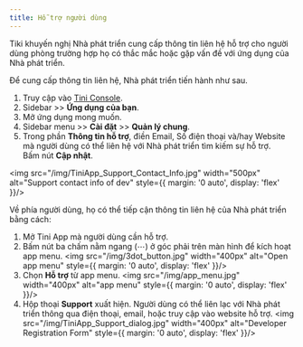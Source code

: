 ```yaml
---
title: Hỗ trợ người dùng
---
```


Tiki khuyến nghị Nhà phát triển cung cấp thông tin liên hệ hỗ trợ cho người dùng phòng trường hợp họ có thắc mắc hoặc gặp vấn đề với ứng dụng của Nhà phát triển.

Để cung cấp thông tin liên hệ, Nhà phát triển tiến hành như sau.

1. Truy cập vào [Tini Console](https://developer.tiki.vn/apps).
2. Sidebar >> **Ứng dụng của bạn**.
3. Mở ứng dụng mong muốn.
4. Sidebar menu >> **Cài đặt** >> **Quản lý chung**.
5. Trong phần **Thông tin hỗ trợ**, điền Email, Số điện thoại và/hay Website mà người dùng có thể liên hệ với Nhà phát triển tìm kiếm sự hỗ trợ.  
Bấm nút **Cập nhật**.

<img src="/img/TiniApp_Support_Contact_Info.jpg" width="500px" alt="Support contact info of dev" style={{ margin: '0 auto', display: 'flex' }}/>

Về phía người dùng, họ có thể tiếp cận thông tin liên hệ của Nhà phát triển bằng cách:

1. Mở Tini App mà người dùng cần hỗ trợ.
2. Bấm nút ba chấm nằm ngang (⋯) ở góc phải trên màn hình để kích hoạt app menu.
   <img src="/img/3dot_button.jpg" width="400px" alt="Open app menu" style={{ margin: '0 auto', display: 'flex' }}/>
3. Chọn **Hỗ trợ** từ app menu.
   <img src="/img/app_menu.jpg" width="400px" alt="app menu" style={{ margin: '0 auto', display: 'flex' }}/>
4. Hộp thoại **Support** xuất hiện. Người dùng có thể liên lạc với Nhà phát triển thông qua điện thoại, email, hoặc truy cập vào website hỗ trợ.
   <img src="/img/TiniApp_Support_dialog.jpg" width="400px" alt="Developer Registration Form" style={{ margin: '0 auto', display: 'flex' }}/>